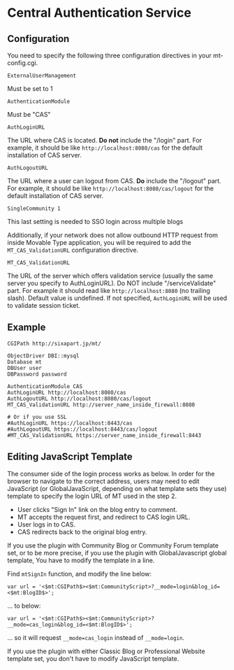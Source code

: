 # Central Authentication Service

## Configuration

You need to specify the following three configuration directives in your
mt-config.cgi.

    ExternalUserManagement

Must be set to 1

    AuthenticationModule

Must be "CAS"

    AuthLoginURL

The URL where CAS is located. **Do not** include the "/login" part. For example,
it should be like `http://localhost:8080/cas` for the default installation of
CAS server.

    AuthLogoutURL

The URL where a user can logout from CAS. **Do** include the "/logout" part. For
example, it should be like `http://localhost:8080/cas/logout` for the default
installation of CAS server.

    SingleCommunity 1

This last setting is needed to SSO login across multiple blogs

Additionally, if your network does not allow outbound HTTP request from inside
Movable Type application, you will be required to add the
`MT_CAS_ValidationURL` configuration directive.

    MT_CAS_ValidationURL

The URL of the server which offers validation service (usually the same server
you specify to AuthLoginURL). Do NOT include "/serviceValidate" part. For
example it should read like `http://localhost:8080` (no trailing slash). Default
value is undefined. If not specified, `AuthLoginURL` will be used to validate
session ticket.

## Example

    CGIPath http://sixapart.jp/mt/

    ObjectDriver DBI::mysql
    Database mt
    DBUser user
    DBPassword password

    AuthenticationModule CAS
    AuthLoginURL http://localhost:8080/cas
    AuthLogoutURL http://localhost:8080/cas/logout
    MT_CAS_ValidationURL http://server_name_inside_firewall:8080

    # Or if you use SSL
    #AuthLoginURL https://localhost:8443/cas
    #AuthLogoutURL https://localhost:8443/cas/logout
    #MT_CAS_ValidationURL https://server_name_inside_firewall:8443

## Editing JavaScript Template

The consumer side of the login process works as below. In order for the
browser to navigate to the correct address, users may need to edit JavaScript
(or GlobalJavaScript, depending on what template sets they use) template to
specify the login URL of MT used in the step 2.

* User clicks "Sign In" link on the blog entry to comment.
* MT accepts the request first, and redirect to CAS login URL.
* User logs in to CAS.
* CAS redirects back to the original blog entry.

If you use the plugin with Community Blog or Community Forum template set, or
to be more precise, if you use the plugin with GlobalJavascript global
template, You have to modify the template in a line.

Find `mtSignIn` function, and modify the line below:

    var url = '<$mt:CGIPath$><$mt:CommunityScript>?__mode=login&blog_id=<$mt:BlogID$>';

... to below:

    var url = '<$mt:CGIPath$><$mt:CommunityScript>?__mode=cas_login&blog_id=<$mt:BlogID$>';

... so it will request `__mode=cas_login` instead of `__mode=login`.

If you use the plugin with either Classic Blog or Professional Website
template set, you don't have to modify JavaScript template.
